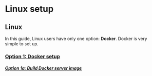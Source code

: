 # Linux setup

## Linux

In this guide, Linux users have only one option: **Docker**. Docker is very simple to set up.

### [Option 1: Docker setup](docker-setup.md)
##### [Option 1a: Build Docker server image](build-docker-image.md)
